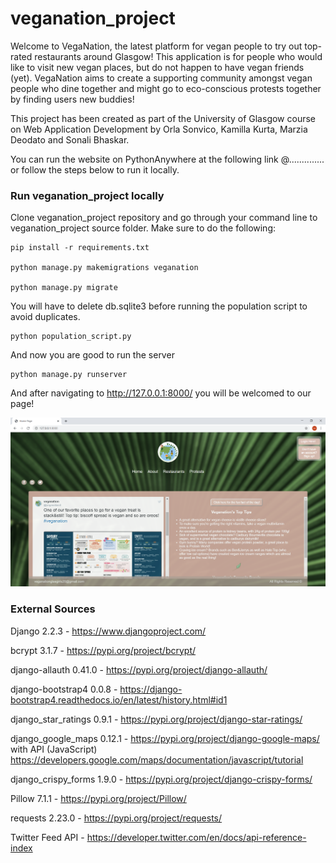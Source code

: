 # veganation_project
Welcome to VegaNation, the latest platform for vegan people to try out top-rated restaurants around Glasgow!
This application is for people who would like to visit new vegan places, but do not happen to have vegan friends (yet). 
VegaNation aims to create a supporting community amongst vegan people who dine together and might go to eco-conscious protests together by 
finding users new buddies!

This project has been created as part of the University of Glasgow course on Web Application Development by Orla Sonvico, Kamilla Kurta, 
Marzia Deodato and Sonali Bhaskar.

You can run the website on PythonAnywhere at the following link @..............
or follow the steps below to run it locally.

### Run veganation_project locally
Clone veganation_project repository and go through your command line to veganation_project source folder. Make sure to do the following:

>
    pip install -r requirements.txt

    python manage.py makemigrations veganation

    python manage.py migrate

You will have to delete db.sqlite3 before running the population script to avoid duplicates.

>
    python population_script.py
 
And now you are good to run the server

    python manage.py runserver
    
 And after navigating to http://127.0.0.1:8000/ you will be welcomed to our page!
 
 ![](media/homepage.png)
 
 ### External Sources
 
 Django 2.2.3 - https://www.djangoproject.com/ 
 
 bcrypt 3.1.7 - https://pypi.org/project/bcrypt/
 
 django-allauth 0.41.0 - https://pypi.org/project/django-allauth/
 
 django-bootstrap4  0.0.8 - https://django-bootstrap4.readthedocs.io/en/latest/history.html#id1
 
 django_star_ratings 0.9.1 - https://pypi.org/project/django-star-ratings/
 
 django_google_maps 0.12.1 - https://pypi.org/project/django-google-maps/ with API (JavaScript) https://developers.google.com/maps/documentation/javascript/tutorial
 
 django_crispy_forms  1.9.0 - https://pypi.org/project/django-crispy-forms/
 
 Pillow 7.1.1 - https://pypi.org/project/Pillow/
 
 requests  2.23.0 - https://pypi.org/project/requests/
 
 Twitter Feed API - https://developer.twitter.com/en/docs/api-reference-index
